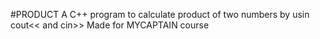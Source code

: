 #PRODUCT
A C++ program to calculate product of two numbers by usin cout<< and cin>>
Made for MYCAPTAIN course
